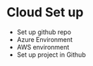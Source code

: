 # Cloud Set up

* Set up github repo
* Azure Environment
* AWS environment
* Set up project in Github